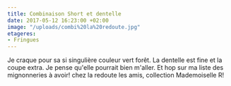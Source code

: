```yaml
---
title: Combinaison Short et dentelle
date: 2017-05-12 16:23:00 +02:00
image: "/uploads/combi%20la%20redoute.jpg"
etageres:
- Fringues
---
```


Je craque pour sa si singulière couleur vert forêt. La dentelle est fine et la coupe extra. Je pense qu'elle pourrait bien m'aller. Et hop sur ma liste des mignonneries à avoir! chez la redoute les amis, collection Mademoiselle R!